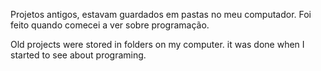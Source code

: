 Projetos antigos, estavam guardados em pastas no meu computador. Foi feito quando comecei a ver sobre programação.


Old projects were stored in folders on my computer. it was done when I started to see about programing.